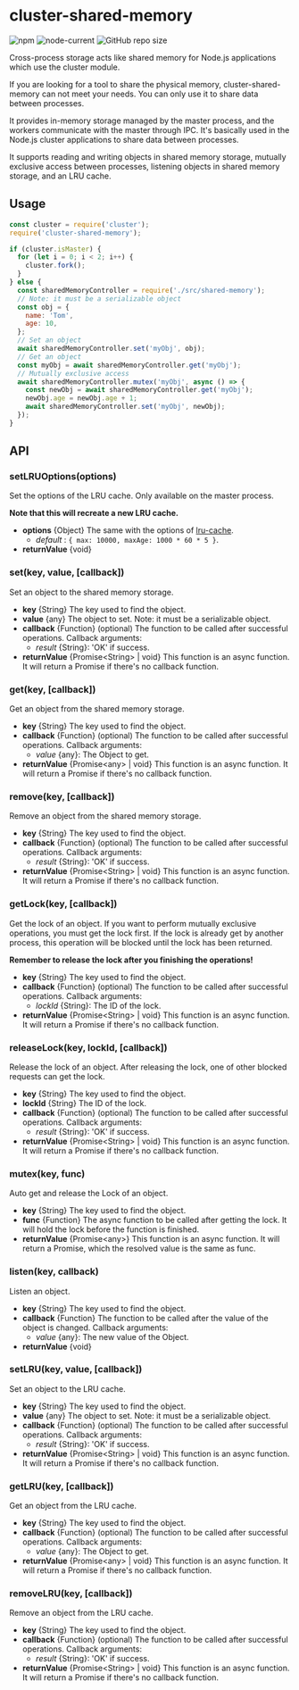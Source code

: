 # cluster-shared-memory
![npm](https://img.shields.io/npm/v/cluster-shared-memory)
![node-current](https://img.shields.io/node/v/cluster-shared-memory)
![GitHub repo size](https://img.shields.io/github/repo-size/FinalZJY/cluster-shared-memory)

Cross-process storage acts like shared memory for Node.js applications which use
the cluster module.

If you are looking for a tool to share the physical memory, cluster-shared-memory
can not meet your needs. You can only use it to share data between processes.

It provides in-memory storage managed by the master process, and 
the workers communicate with the master through IPC. It's basically used in 
the Node.js cluster applications to share data between processes.

It supports reading and writing objects in shared memory storage, mutually 
exclusive access between processes, listening objects in shared memory storage, 
and an LRU cache.

## Usage
```javascript
const cluster = require('cluster');
require('cluster-shared-memory');

if (cluster.isMaster) {
  for (let i = 0; i < 2; i++) {
    cluster.fork();
  }
} else {
  const sharedMemoryController = require('./src/shared-memory');
  // Note: it must be a serializable object
  const obj = {
    name: 'Tom',
    age: 10,
  };
  // Set an object
  await sharedMemoryController.set('myObj', obj);
  // Get an object
  const myObj = await sharedMemoryController.get('myObj');
  // Mutually exclusive access
  await sharedMemoryController.mutex('myObj', async () => {
    const newObj = await sharedMemoryController.get('myObj');
    newObj.age = newObj.age + 1;
    await sharedMemoryController.set('myObj', newObj);
  });
}
```

## API

### setLRUOptions(options)
Set the options of the LRU cache. Only available on the master process.

**Note that this will recreate a new LRU cache.**

- **options** {Object} The same with the options of 
  [lru-cache](https://github.com/isaacs/node-lru-cache).
    - _default_ : `{ max: 10000, maxAge: 1000 * 60 * 5 }`.
- **returnValue** {void} 

### set(key, value, [callback])
Set an object to the shared memory storage.

- **key** {String} The key used to find the object.
- **value** {any} The object to set. Note: it must be a serializable object.
- **callback** {Function} (optional) The function to be called after 
  successful operations. Callback arguments:
    - _result_ {String}: 'OK' if success.
- **returnValue** {Promise\<String\> | void} This function is an async function. 
  It will return a Promise if there's no callback function.

### get(key, [callback])
Get an object from the shared memory storage.

- **key** {String} The key used to find the object.
- **callback** {Function} (optional) The function to be called after
  successful operations. Callback arguments:
    - _value_ {any}: The Object to get.
- **returnValue** {Promise\<any\> | void} This function is an async function.
  It will return a Promise if there's no callback function.

### remove(key, [callback])
Remove an object from the shared memory storage.

- **key** {String} The key used to find the object.
- **callback** {Function} (optional) The function to be called after
  successful operations. Callback arguments:
    - _result_ {String}: 'OK' if success.
- **returnValue** {Promise\<String\> | void} This function is an async function.
  It will return a Promise if there's no callback function.

### getLock(key, [callback])
Get the lock of an object. If you want to perform mutually exclusive 
operations, you must get the lock first. If the lock is already get 
by another process, this operation will be blocked until the lock has 
been returned.

**Remember to release the lock after you finishing the operations!**

- **key** {String} The key used to find the object.
- **callback** {Function} (optional) The function to be called after
  successful operations. Callback arguments:
    - _lockId_ {String}: The ID of the lock.
- **returnValue** {Promise\<String\> | void} This function is an async function.
  It will return a Promise if there's no callback function.

### releaseLock(key, lockId, [callback])
Release the lock of an object. After releasing the lock, one of other 
blocked requests can get the lock.

- **key** {String} The key used to find the object.
- **lockId** {String} The ID of the lock.
- **callback** {Function} (optional) The function to be called after
  successful operations. Callback arguments:
    - _result_ {String}: 'OK' if success.
- **returnValue** {Promise\<String\> | void} This function is an async function.
  It will return a Promise if there's no callback function.

### mutex(key, func)
Auto get and release the Lock of an object.

- **key** {String} The key used to find the object.
- **func** {Function} The async function to be called after getting the lock. 
  It will hold the lock before the function is finished. 
- **returnValue** {Promise\<any\>} This function is an async function.
  It will return a Promise, which the resolved value is the same as func.

### listen(key, callback)
Listen an object.

- **key** {String} The key used to find the object.
- **callback** {Function} The function to be called after the value 
  of the object is changed. Callback arguments:
    - _value_ {any}: The new value of the Object.
- **returnValue** {void} 

### setLRU(key, value, [callback])
Set an object to the LRU cache.

- **key** {String} The key used to find the object.
- **value** {any} The object to set. Note: it must be a serializable object.
- **callback** {Function} (optional) The function to be called after
  successful operations. Callback arguments:
  - _result_ {String}: 'OK' if success.
- **returnValue** {Promise\<String\> | void} This function is an async function.
  It will return a Promise if there's no callback function.

### getLRU(key, [callback])
Get an object from the LRU cache.

- **key** {String} The key used to find the object.
- **callback** {Function} (optional) The function to be called after
  successful operations. Callback arguments:
  - _value_ {any}: The Object to get.
- **returnValue** {Promise\<any\> | void} This function is an async function.
  It will return a Promise if there's no callback function.

### removeLRU(key, [callback])
Remove an object from the LRU cache.

- **key** {String} The key used to find the object.
- **callback** {Function} (optional) The function to be called after
  successful operations. Callback arguments:
  - _result_ {String}: 'OK' if success.
- **returnValue** {Promise\<String\> | void} This function is an async function.
  It will return a Promise if there's no callback function.

